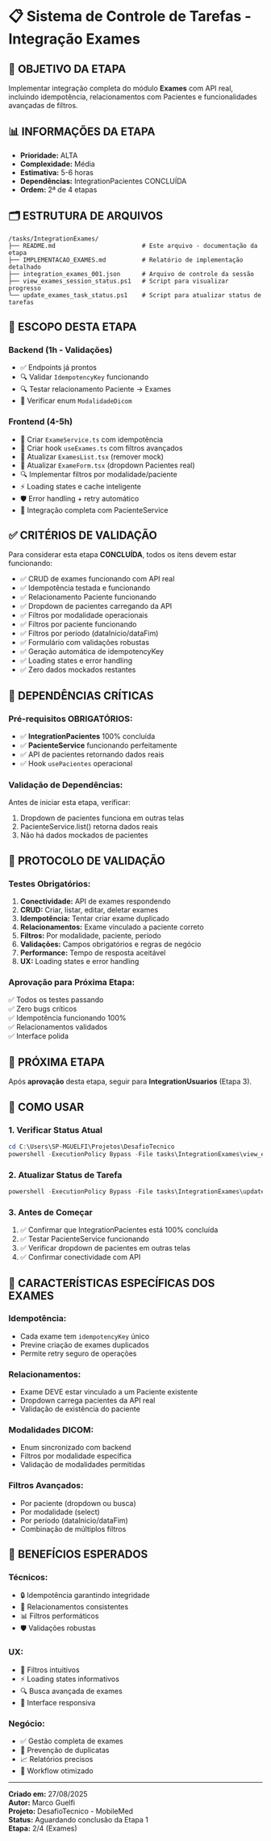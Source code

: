 # 📋 Sistema de Controle de Tarefas - Integração Exames

## 🎯 **OBJETIVO DA ETAPA**
Implementar integração completa do módulo **Exames** com API real, incluindo idempotência, relacionamentos com Pacientes e funcionalidades avançadas de filtros.

## 📊 **INFORMAÇÕES DA ETAPA**
- **Prioridade:** ALTA
- **Complexidade:** Média 
- **Estimativa:** 5-6 horas
- **Dependências:** IntegrationPacientes CONCLUÍDA
- **Ordem:** 2ª de 4 etapas

## 🗂️ **ESTRUTURA DE ARQUIVOS**

```
/tasks/IntegrationExames/
├── README.md                        # Este arquivo - documentação da etapa
├── IMPLEMENTACAO_EXAMES.md          # Relatório de implementação detalhado
├── integration_exames_001.json      # Arquivo de controle da sessão
├── view_exames_session_status.ps1   # Script para visualizar progresso
└── update_exames_task_status.ps1    # Script para atualizar status de tarefas
```

## 🎯 **ESCOPO DESTA ETAPA**

### **Backend (1h - Validações)**
- ✅ Endpoints já prontos
- 🔍 Validar `IdempotencyKey` funcionando
- 🔍 Testar relacionamento Paciente → Exames
- 🔧 Verificar enum `ModalidadeDicom`

### **Frontend (4-5h)**
- 📁 Criar `ExameService.ts` com idempotência
- 🎣 Criar hook `useExames.ts` com filtros avançados
- 🔄 Atualizar `ExamesList.tsx` (remover mock)
- 📝 Atualizar `ExameForm.tsx` (dropdown Pacientes real)
- 🔍 Implementar filtros por modalidade/paciente
- ⚡ Loading states e cache inteligente
- 🛡️ Error handling + retry automático
- 🔗 Integração completa com PacienteService

## ✅ **CRITÉRIOS DE VALIDAÇÃO**

Para considerar esta etapa **CONCLUÍDA**, todos os itens devem estar funcionando:

- ✅ CRUD de exames funcionando com API real
- ✅ Idempotência testada e funcionando
- ✅ Relacionamento Paciente funcionando
- ✅ Dropdown de pacientes carregando da API
- ✅ Filtros por modalidade operacionais
- ✅ Filtros por paciente funcionando
- ✅ Filtros por período (dataInicio/dataFim)
- ✅ Formulário com validações robustas
- ✅ Geração automática de idempotencyKey
- ✅ Loading states e error handling
- ✅ Zero dados mockados restantes

## 🔗 **DEPENDÊNCIAS CRÍTICAS**

### **Pré-requisitos OBRIGATÓRIOS:**
- ✅ **IntegrationPacientes** 100% concluída
- ✅ **PacienteService** funcionando perfeitamente
- ✅ API de pacientes retornando dados reais
- ✅ Hook `usePacientes` operacional

### **Validação de Dependências:**
Antes de iniciar esta etapa, verificar:
1. Dropdown de pacientes funciona em outras telas
2. PacienteService.list() retorna dados reais
3. Não há dados mockados de pacientes

## 🚦 **PROTOCOLO DE VALIDAÇÃO**

### **Testes Obrigatórios:**
1. **Conectividade:** API de exames respondendo
2. **CRUD:** Criar, listar, editar, deletar exames
3. **Idempotência:** Tentar criar exame duplicado
4. **Relacionamentos:** Exame vinculado a paciente correto
5. **Filtros:** Por modalidade, paciente, período
6. **Validações:** Campos obrigatórios e regras de negócio
7. **Performance:** Tempo de resposta aceitável
8. **UX:** Loading states e error handling

### **Aprovação para Próxima Etapa:**
✅ Todos os testes passando  
✅ Zero bugs críticos  
✅ Idempotência funcionando 100%  
✅ Relacionamentos validados  
✅ Interface polida  

## 🔄 **PRÓXIMA ETAPA**
Após **aprovação** desta etapa, seguir para **IntegrationUsuarios** (Etapa 3).

## 📝 **COMO USAR**

### **1. Verificar Status Atual**
```powershell
cd C:\Users\SP-MGUELFI\Projetos\DesafioTecnico
powershell -ExecutionPolicy Bypass -File tasks\IntegrationExames\view_exames_session_status.ps1
```

### **2. Atualizar Status de Tarefa**
```powershell
powershell -ExecutionPolicy Bypass -File tasks\IntegrationExames\update_exames_task_status.ps1 -TaskId "task_id" -Status "COMPLETE" -Notes "Descrição"
```

### **3. Antes de Começar**
1. ✅ Confirmar que IntegrationPacientes está 100% concluída
2. ✅ Testar PacienteService funcionando
3. ✅ Verificar dropdown de pacientes em outras telas
4. ✅ Confirmar conectividade com API

## 🎯 **CARACTERÍSTICAS ESPECÍFICAS DOS EXAMES**

### **Idempotência:**
- Cada exame tem `idempotencyKey` único
- Previne criação de exames duplicados
- Permite retry seguro de operações

### **Relacionamentos:**
- Exame DEVE estar vinculado a um Paciente existente
- Dropdown carrega pacientes da API real
- Validação de existência do paciente

### **Modalidades DICOM:**
- Enum sincronizado com backend
- Filtros por modalidade específica
- Validação de modalidades permitidas

### **Filtros Avançados:**
- Por paciente (dropdown ou busca)
- Por modalidade (select)
- Por período (dataInicio/dataFim)
- Combinação de múltiplos filtros

## 🎯 **BENEFÍCIOS ESPERADOS**

### **Técnicos:**
- 🔒 Idempotência garantindo integridade
- 🔗 Relacionamentos consistentes
- 📊 Filtros performáticos
- 🛡️ Validações robustas

### **UX:**
- 🎯 Filtros intuitivos
- ⚡ Loading states informativos
- 🔍 Busca avançada de exames
- 📱 Interface responsiva

### **Negócio:**
- ✅ Gestão completa de exames
- 🔄 Prevenção de duplicatas
- 📈 Relatórios precisos
- 🎯 Workflow otimizado

---

**Criado em:** 27/08/2025  
**Autor:** Marco Guelfi  
**Projeto:** DesafioTecnico - MobileMed  
**Status:** Aguardando conclusão da Etapa 1  
**Etapa:** 2/4 (Exames)
